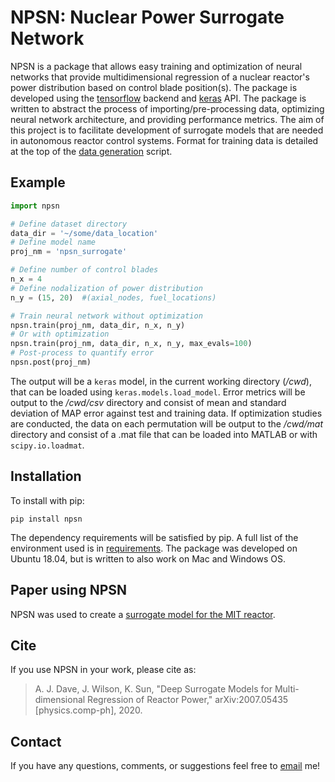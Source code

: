 # NPSN: Nuclear Power Surrogate Network

NPSN is a package that allows easy training and optimization of neural networks that provide multidimensional regression of a nuclear reactor's power distribution based on control blade position(s).
The package is developed using the [tensorflow](https://github.com/tensorflow/tensorflow) backend and [keras](https://keras.io) API. 
The package is written to abstract the process of importing/pre-processing data, optimizing neural network architecture, and providing performance metrics.
The aim of this project is to facilitate development of surrogate models that are needed in autonomous reactor control systems.
Format for training data is detailed at the top of the [data generation](npsn/dg.py) script.

## Example
```python
import npsn

# Define dataset directory
data_dir = '~/some/data_location'
# Define model name
proj_nm = 'npsn_surrogate'

# Define number of control blades
n_x = 4
# Define nodalization of power distribution
n_y = (15, 20)  #(axial_nodes, fuel_locations)

# Train neural network without optimization
npsn.train(proj_nm, data_dir, n_x, n_y)
# Or with optimization
npsn.train(proj_nm, data_dir, n_x, n_y, max_evals=100)
# Post-process to quantify error
npsn.post(proj_nm)
```

The output will be a `keras` model, in the current working directory (_/cwd_), that can be loaded using `keras.models.load_model`.
Error metrics will be output to the _/cwd/csv_ directory and consist of mean and standard deviation of MAP error against test and training data.
If optimization studies are conducted, the data on each permutation will be output to the _/cwd/mat_ directory and consist of a .mat file that can be loaded into MATLAB or with `scipy.io.loadmat`.

## Installation

To install with pip:
```
pip install npsn
```
The dependency requirements will be satisfied by pip. A full list of the environment used is in [requirements](requirements.txt). 
The package was developed on Ubuntu 18.04, but is written to also work on Mac and Windows OS.

## Paper using NPSN

NPSN was used to create a [surrogate model for the MIT reactor](https://arxiv.org/abs/2007.05435).

## Cite 

If you use NPSN in your work, please cite as:
> A. J. Dave, J. Wilson, K. Sun, "Deep Surrogate Models for Multi-dimensional Regression of Reactor Power," arXiv:2007.05435 [physics.comp-ph], 2020.

## Contact
If you have any questions, comments, or suggestions feel free to [email](mailto:akshayjd@mit.edu) me!
